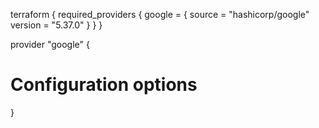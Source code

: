 terraform {
  required_providers {
    google = {
      source = "hashicorp/google"
      version = "5.37.0"
    }
  }
}

provider "google" {
  # Configuration options
}